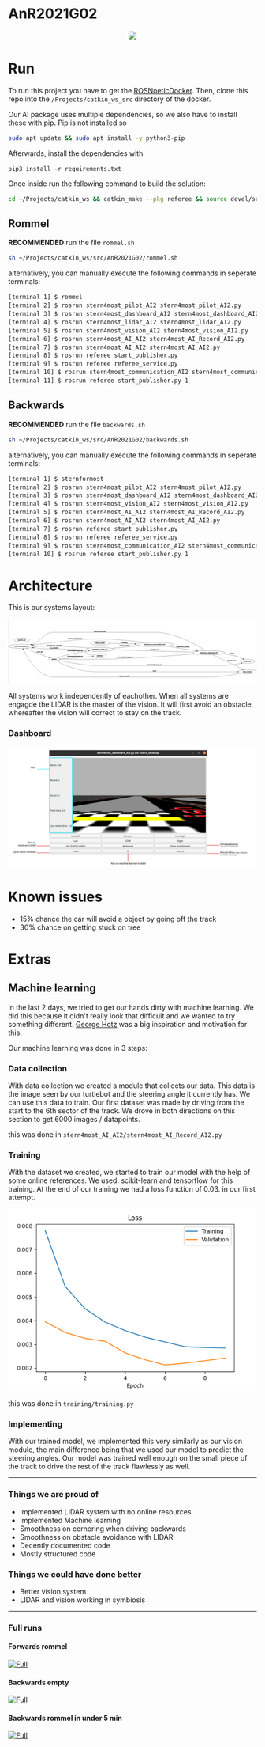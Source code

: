 # AnR2021G02

<p align="center">
  <img width="500px" src="https://spectrum.ieee.org/image/MjI0MDU1NA.jpeg">
</p>

# Run

To run this project you have to get the [ROSNoeticDocker](https://github.com/PXLAIRobotics/ROSNoeticDocker.git).
Then, clone this repo into the `/Projects/catkin_ws_src` directory of the docker.

Our AI package uses multiple dependencies, so we also have to install these with pip. Pip is not installed so

```bash
sudo apt update && sudo apt install -y python3-pip
```

Afterwards, install the dependencies with

```
pip3 install -r requirements.txt
```

Once inside run the following command to build the solution:

```bash
cd ~/Projects/catkin_ws && catkin_make --pkg referee && source devel/setup.bash
```

## Rommel

**RECOMMENDED** run the file `rommel.sh`

```bash
sh ~/Projects/catkin_ws/src/AnR2021G02/rommel.sh
```

alternatively, you can manually execute the following commands in seperate terminals:

```bash
[terminal 1] $ rommel
[terminal 2] $ rosrun stern4most_pilot_AI2 stern4most_pilot_AI2.py
[terminal 3] $ rosrun stern4most_dashboard_AI2 stern4most_dashboard_AI2.py
[terminal 4] $ rosrun stern4most_lidar_AI2 stern4most_lidar_AI2.py
[terminal 5] $ rosrun stern4most_vision_AI2 stern4most_vision_AI2.py
[terminal 6] $ rosrun stern4most_AI_AI2 stern4most_AI_Record_AI2.py
[terminal 7] $ rosrun stern4most_AI_AI2 stern4most_AI_AI2.py
[terminal 8] $ rosrun referee start_publisher.py
[terminal 9] $ rosrun referee referee_service.py
[terminal 10] $ rosrun stern4most_communication_AI2 stern4most_communication_AI2.py
[terminal 11] $ rosrun referee start_publisher.py 1
```

## Backwards

**RECOMMENDED** run the file `backwards.sh`

```bash
sh ~/Projects/catkin_ws/src/AnR2021G02/backwards.sh
```

alternatively, you can manually execute the following commands in seperate terminals:

```bash
[terminal 1] $ sternformost
[terminal 2] $ rosrun stern4most_pilot_AI2 stern4most_pilot_AI2.py
[terminal 3] $ rosrun stern4most_dashboard_AI2 stern4most_dashboard_AI2.py
[terminal 4] $ rosrun stern4most_vision_AI2 stern4most_vision_AI2.py
[terminal 5] $ rosrun stern4most_AI_AI2 stern4most_AI_Record_AI2.py
[terminal 6] $ rosrun stern4most_AI_AI2 stern4most_AI_AI2.py
[terminal 7] $ rosrun referee start_publisher.py
[terminal 8] $ rosrun referee referee_service.py
[terminal 9] $ rosrun stern4most_communication_AI2 stern4most_communication_AI2.py
[terminal 10] $ rosrun referee start_publisher.py 1
```

# Architecture

This is our systems layout:

![Layout](img/Architecture.png)

All systems work independently of eachother. When all systems are engagde the LIDAR is the master of the vision.
It will first avoid an obstacle, whereafter the vision will correct to stay on the track.

### Dashboard

![Layout](img/Dashboard.png)

# Known issues

- 15% chance the car will avoid a object by going off the track
- 30% chance on getting stuck on tree

# Extras

## Machine learning

in the last 2 days, we tried to get our hands dirty with machine learning. We did this because it didn't really look that difficult
and we wanted to try something different. [George Hotz](https://youtu.be/ZtpWTJ7Jsh8) was a big inspiration and motivation for this.

Our machine learning was done in 3 steps:

### Data collection

With data collection we created a module that collects our data. This data is the image seen by our turtlebot and the steering angle it currently has.
We can use this data to train. Our first dataset was made by driving from the start to the 6th sector of the track. We drove in both directions on this section to get 6000 images / datapoints.

this was done in `stern4most_AI_AI2/stern4most_AI_Record_AI2.py`

### Training

With the dataset we created, we started to train our model with the help of some online references. We used: scikit-learn and tensorflow for this training.
At the end of our training we had a loss function of 0.03. in our first attempt.

![Layout](img/loss_funtion.png)

this was done in `training/training.py`

### Implementing

With our trained model, we implemented this very similarly as our vision module, the main difference being that we used our model to predict the steering angles. Our model was trained well enough on the small piece of the track to drive the rest of the track flawlessly as well.

---

### Things we are proud of

- Implemented LIDAR system with no online resources
- Implemented Machine learning
- Smoothness on cornering when driving backwards
- Smoothness on obstacle avoidance with LIDAR
- Decently documented code
- Mostly structured code

### Things we could have done better

- Better vision system
- LIDAR and vision working in symbiosis

---

### Full runs

#### Forwards rommel

<a href="https://youtu.be/CVHOaJUBfbA
" target="_blank"><img src="https://www.iconpacks.net/icons/2/free-youtube-logo-icon-2431-thumb.png"
alt="Full" width="150"/></a>

#### Backwards empty

<a href="https://youtu.be/0KUafmbeS6w
" target="_blank"><img src="https://www.iconpacks.net/icons/2/free-youtube-logo-icon-2431-thumb.png"
alt="Full" width="150"/></a>

#### Backwards rommel in under 5 min

<a href="https://youtu.be/dQw4w9WgXcQ
" target="_blank"><img src="https://www.iconpacks.net/icons/2/free-youtube-logo-icon-2431-thumb.png"
alt="Full" width="150"/></a>
